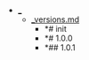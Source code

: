- <a href = "E:\Node_projects\Node_Way\Jobs\FuncStandarts\_\cat._\dir._.md">_</a>
    - <a href = "E:\Node_projects\Node_Way\Jobs\FuncStandarts\_\_versions.md">_versions.md</a>
        - *# init 
        - *# 1.0.0
        - *## 1.0.1
